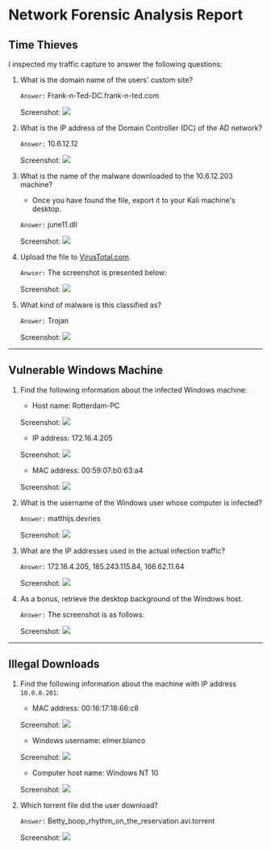 # Network Forensic Analysis Report

## Time Thieves 
I inspected my traffic capture to answer the following questions:

1. What is the domain name of the users' custom site?

    `Answer:` Frank-n-Ted-DC.frank-n-ted.com 

    Screenshot:
    ![](All-Screenshots/Network-Screenshots/Step-1/1.1.png)

2. What is the IP address of the Domain Controller (DC) of the AD network?

    `Answer:` 10.6.12.12

    Screenshot:
    ![](All-Screenshots/Network-Screenshots/Step-1/1.2.png)

3. What is the name of the malware downloaded to the 10.6.12.203 machine?

   - Once you have found the file, export it to your Kali machine's desktop.

    `Answer:` june11.dll 

    Screenshot:
    ![](All-Screenshots/Network-Screenshots/Step-1/1.3.png)

4. Upload the file to [VirusTotal.com](https://www.virustotal.com/gui/). 

    `Anwser:` The screenshot is presented below: 

    Screenshot:
    ![](All-Screenshots/Network-Screenshots/Step-1/1.4.png)



5. What kind of malware is this classified as?

    `Answer:` Trojan 

    Screenshot:
    ![](All-Screenshots/Network-Screenshots/Step-1/1.5.png)

---

## Vulnerable Windows Machine

1. Find the following information about the infected Windows machine:
    - Host name: Rotterdam-PC

    Screenshot:
    ![](All-Screenshots/Network-Screenshots/Step-2/2.1.png)

    - IP address: 172.16.4.205 

    Screenshot:
    ![](All-Screenshots/Network-Screenshots/Step-2/2.2.png) 

    - MAC address: 00:59:07:b0:63:a4 

    Screenshot:
    ![](All-Screenshots/Network-Screenshots/Step-2/2.3.png)
    
2. What is the username of the Windows user whose computer is infected?

    `Answer:` matthijs.devries

    Screenshot:
    ![](All-Screenshots/Network-Screenshots/Step-2/2.4.png)

3. What are the IP addresses used in the actual infection traffic?

    `Answer:` 172.16.4.205, 185.243.115.84, 166.62.11.64 

    Screenshot:
    ![](All-Screenshots/Network-Screenshots/Step-2/2.5.png)

4. As a bonus, retrieve the desktop background of the Windows host.

    `Answer:` The screenshot is as follows: 

    Screenshot:
    ![](All-Screenshots/Network-Screenshots/Step-2/2.6.png)


---

## Illegal Downloads

1. Find the following information about the machine with IP address `10.0.0.201`:
    - MAC address: 00:16:17:18:66:c8 

    Screenshot:
    ![](All-Screenshots/Network-Screenshots/Step-3/3.1.png)

    - Windows username: elmer.blanco 

    Screenshot:
    ![](All-Screenshots/Network-Screenshots/Step-3/3.2.png)

    - Computer host name: Windows NT 10 

    Screenshot:
    ![](All-Screenshots/Network-Screenshots/Step-3/3.3.png)

2. Which torrent file did the user download?

    `Answer:` Betty_boop_rhythm_on_the_reservation.avi.torrent 

    Screenshot:
    ![](All-Screenshots/Network-Screenshots/Step-3/3.4.png)

